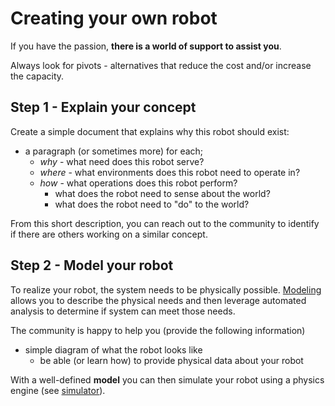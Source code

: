 Creating your own robot
================================================================================
If you have the passion, **there is a world of support to assist you**.

Always look for pivots - alternatives that reduce the cost and/or increase the
capacity.

<!-- links to chat channels -->

Step 1 - Explain your concept
--------------------------------------------------------------------------------
Create a simple document that explains why this robot should exist:
* a paragraph (or sometimes more) for each;
    * *why* - what need does this robot serve?
    * *where* - what environments does this robot need to operate in?
    * *how* - what operations does this robot perform?
        * what does the robot need to sense about the world?
        * what does the robot need to "do" to the world?

From this short description, you can reach out to the community to identify if
there are others working on a similar concept.

Step 2 - Model your robot
--------------------------------------------------------------------------------
To realize your robot, the system needs to be physically possible.
[Modeling](../best_practices/modeling.md) allows you to describe the physical
needs and then leverage automated analysis to determine if system can meet those
needs.

The community is happy to help you (provide the following information)
* simple diagram of what the robot looks like
    * be able (or learn how) to provide physical data about your robot

With a well-defined **model** you can then simulate your robot using a physics
engine (see [simulator](../../simulator/README.md)).





